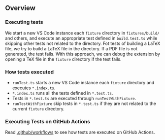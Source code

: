 ## Overview

### Executing tests

We start a new VS Code instance each `fixture` directory in `fixtures/build/` and others, and execute an appropriate test defined in `build.test.ts` while skipping other tests not related to the directory. Fot tests of building a LaTeX file, we try to build a LaTeX file in the directory. If a PDF file is not generated, the test fails. With this approach, we can debug the extension by opening a TeX file in the `fixture` directory if the test fails.

### How tests executed

- `runTest.ts` starts a new VS Code instance each `fixture` directory and executes `*.index.ts`.
- `*.index.ts` runs all the tests defined in `*.test.ts`.
- Tests in `*.test.ts` are executed through `runTestWithFixture`.
- `runTestWithFixture` skip tests in `*.test.ts` if they are not related to the current `fixture` directory.

### Executing Tests on GitHub Actions

Read [.github/workflows](https://github.com/James-Yu/LaTeX-Workshop/tree/master/.github/workflows) to see how tests are executed on GitHub Actions.
